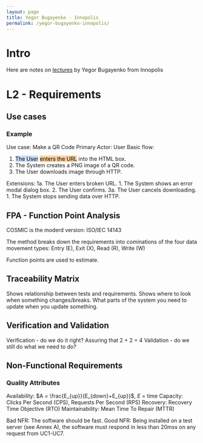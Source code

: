```yaml
---
layout: page
title: Yegor Bugayenko - Innopolis
permalink: /yegor-bugayenko-innopolis/
---
```


# Intro
Here are notes on [lectures](https://www.youtube.com/playlist?list=PLaIsQH4uc08woJKRAA7mmjs9fU0jeKjjM) by Yegor Bugayenko from Innopolis

# L2 - Requirements

## Use cases
### Example
Use case: Make a QR Code
Primary Actor: User
Basic flow:
1. <mark style="background: #ADCCFFA6;">The User</mark> <mark style="background: #FFB86CA6;">enters the URL</mark> into the HTML box.
2. The System creates a PNG image of a QR code.
3. The User downloads image through HTTP.

Extensions:
	1a. The User enters broken URL.
		1. The System shows an error modal dialog box.
		2. The User confirms.
	3a. The User cancels downloading.
		1. The System stops sending data over HTTP.

## FPA - Function Point Analysis
COSMIC is the moderd version: ISO/IEC 14143

The method breaks down the requirements into cominations of the four data movement types: Entry (E), Exit (X), Read (R), Write (W)

Function points are used to estimate.

## Traceability Matrix
Shows relationship between tests and requirements.
Shows where to look when something changes/breaks. What parts of the system you need to update when you update something.

## Verification and Validation
Verification - do we do it right? Assuring that 2 + 2 = 4
Validation - do we still do what we need to do?
## Non-Functional Requirements
### Quality Attributes
Availability: $A = \frac{E_{up}}{E_{down}+E_{up}}$, $E$ = time
Capacity: Clicks Per Second (CPS), Requests Per Second (RPS)
Recovery: Recovery Time Objective (RTO)
Maintainability: Mean Time To Repair (MTTR)

 Bad NFR:
 The software should be fast.
 Good NFR:
 Being installed on a test server (see Annex A), the software must
 respond in less than 20mss on any request from UC1-UC7.

 